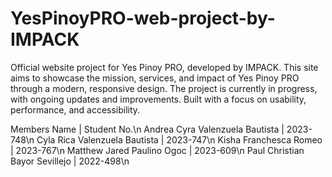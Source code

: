 # YesPinoyPRO-web-project-by-IMPACK
Official website project for Yes Pinoy PRO, developed by IMPACK. This site aims to showcase the mission, services, and impact of Yes Pinoy PRO through a modern, responsive design. The project is currently in progress, with ongoing updates and improvements. Built with a focus on usability, performance, and accessibility.

Members Name                          | Student No.\n
Andrea Cyra Valenzuela Bautista       | 2023-748\n
Cyla Rica Valenzuela Bautista         | 2023-747\n
Kisha Franchesca Romeo                | 2023-767\n
Matthew Jared Paulino Ogoc            | 2023-609\n
Paul Christian Bayor Sevillejo        | 2022-498\n
